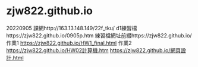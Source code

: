 # zjw822.github.io
20220905
課網http://163.13.148.149/22f_tku/
d1練習檔https://zjw822.github.io/0905p.htm
練習檔網址前綴https://zjw822.github.io/
作業1 https://zjw822.github.io/HW1_final.html
作業2 https://zjw822.github.io/HW02計算機.htm
https://zjw822.github.io/網頁設計.html
